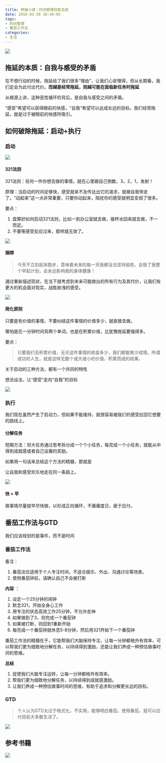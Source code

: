 ```yaml
---
title: 熊猫小课：时间管理技能总结
date: 2018-03-30 10:40:05
tags:
- 时间管理
- 番茄工作法
categories:
- 生活
---
```


![](bicycle.png)

<!--more-->

## 拖延的本质：自我与感受的矛盾

在不想行动的时候，拖延给了我们很多“理由”，让我们心安理得，但从长期看，我们定会为此付出代价。**而越是经常拖延，则越可能在面临新任务时拖延**

从根源上讲，这种恶性循环的背后，是自我与感受之间的矛盾。

“感受”希望可以获得眼前的快感，“自我”希望可以达成长远的目标。我们经常拖延，就是过于被眼前的快感所吸引。

## 如何破除拖延：启动+执行

### 启动

![](xingdongli.png)

#### 321法则

321法则：任何一件你想去做的事情，就在心里跟自己倒数，3，2，1，发射！

原理：当启动的时间足够快，感受就来不及传达出它的渴求，就被自我带走了。“动起来”这一点非常重要，只要你动起来，阻扰你的感受就明显变弱了很多。

要点：

1. 盘算好如何启动321法则，比如一到办公室就去做，接杯水回来就去做，不一而足。
2. 不要等感受反应过来，那样就无效了。

![](321.png)

#### 捆绑

> 今天不立刻起床跑步，意味着未来的每一天我都没法坚持锻炼，会毁了我整个早起计划，会永远影响我的身体健康！

通过重新描述现状，在当下就考虑到未来可能做出的所有行为及其代价，让我们有更大的机会面对现实，战胜肤浅的感受。

![](kunbang.png)

#### 简化原则

只要是有价值的事情，不要纠结这件事情的价值多少，就直接去做。

哪怕是花一分钟时间背两个单词，也是在积累价值，比犹豫拖延要强得多。

要点：

> 只要我们去积累价值，无论这件事情的收益多少，我们都能聚沙成塔。所谓成功的人生，就是这样无数个或大或小的价值，积累而成的结果。

关于启动的三种方法，都有一个共同的特性

想法设法，让“感受”走向“自我”的目标

![](yuanze2.png)

### 执行

我们现在虽然产生了启动力，但如果不能维持，就很容易被我们的感受拉回它想要的路线上。

#### 分解任务

短期方法：将大任务通过思考拆分成一个个小任务，每完成一个小任务，就能从中得到成就感或者自己设置的奖励。

如果用一句话来总结这个方法的精髓，那就是

让自我和感受欢乐地走在同一条路上。

![](yuanze.png)

#### 快 + 早

做事情尽量提早尽快做，以形成正向循环，不庸庸度日，疲于应付。


## 番茄工作法与GTD

我们应该规划的是事件，而不是时间

### 番茄工作法

备注：

1. 番茄法仅适用于个人专注时间，不适合娱乐、外出、沟通讨论等场景。
2. 使用番茄钟前，请确认自己不会被打断

**内容** ：

1. 设定一个25分钟的闹钟
2. 默念321，开始全身心工作
3. 用专注的状态高效工作25分钟，不允许走神
4. 如果做到了3，则完成一个番茄钟
5. 如果被打断，则回到1重新开始
6. 每完成一个番茄钟就休息5-8分钟，然后用321开始下一个番茄钟

番茄工作法的精髓在于，它能帮我们大脑保持专注，让每一分钟都格外有效率，可以帮我们更为细致地分解任务，以持续得到激励，还能让我们养成一种预估做事时间的思维。

**总结**

1. 促使我们大脑专注运转，让每一分钟都格外有效率。
2. 帮我们更为细致地分解任务，以持续得到成就感激励。
3. 让我们养成一种预估做事时间的思维，有助于追求和分解更长远的目标。

### GTD

> 个人认为GTD太过于格式化，不实用，能够明白番茄，使用番茄，就可以应付目前大多数生活了。

![](GTD.png)



## 参考书籍

![](readinglist.png)






